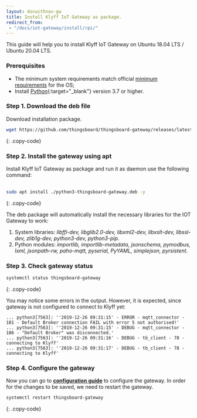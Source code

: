 ```yaml
---
layout: docwithnav-gw
title: Install Klyff IoT Gateway as package.
redirect_from: 
 - "/docs/iot-gateway/install/rpi/"
---
```


This guide will help you to install Klyff IoT Gateway on Ubuntu 18.04 LTS / Ubuntu 20.04 LTS.

### Prerequisites

- The minimum system requirements match official [minimum requirements](https://help.ubuntu.com/lts/serverguide/preparing-to-install.html#system-requirements) for the OS; 
- Install [Python](https://www.python.org){:target="_blank"} version 3.7 or higher.

### Step 1. Download the deb file

Download installation package.

```bash
wget https://github.com/thingsboard/thingsboard-gateway/releases/latest/download/python3-thingsboard-gateway.deb
```
{: .copy-code}

### Step 2. Install the gateway using apt

Install Klyff IoT Gateway as package and run it as daemon use the following command:<br><br>

```bash
sudo apt install ./python3-thingsboard-gateway.deb -y
```
{: .copy-code}

The deb package will automatically install the necessary libraries for the IOT Gateway to work:  

1. System libraries: *libffi-dev, libglib2.0-dev, libxml2-dev, libxslt-dev, libssl-dev, zlib1g-dev, python3-dev, python3-pip*.  
2. Python modules: *importlib, importlib-metadata, jsonschema, pymodbus, lxml, jsonpath-rw, paho-mqtt, pyserial, PyYAML, simplejson, pyrsistent*.  

### Step 3. Check gateway status 

```bash
systemctl status thingsboard-gateway
```
{: .copy-code}

You may notice some errors in the output. However, it is expected, since gateway is not configured to connect to Klyff yet:

```text
... python3[7563]: ''2019-12-26 09:31:15' - ERROR - mqtt_connector - 181 - Default Broker connection FAIL with error 5 not authorised!'
... python3[7563]: ''2019-12-26 09:31:15' - DEBUG - mqtt_connector - 186 - "Default Broker" was disconnected.'
... python3[7563]: ''2019-12-26 09:31:16' - DEBUG - tb_client - 78 - connecting to Klyff'
... python3[7563]: ''2019-12-26 09:31:17' - DEBUG - tb_client - 78 - connecting to Klyff'
```

### Step 4. Configure the gateway 

Now you can go to [**configuration guide**](/docs/iot-gateway/configuration/) to configure the gateway. In order for the changes to be saved, we need to restart the gateway.

```bash
systemctl restart thingsboard-gateway
```
{: .copy-code}